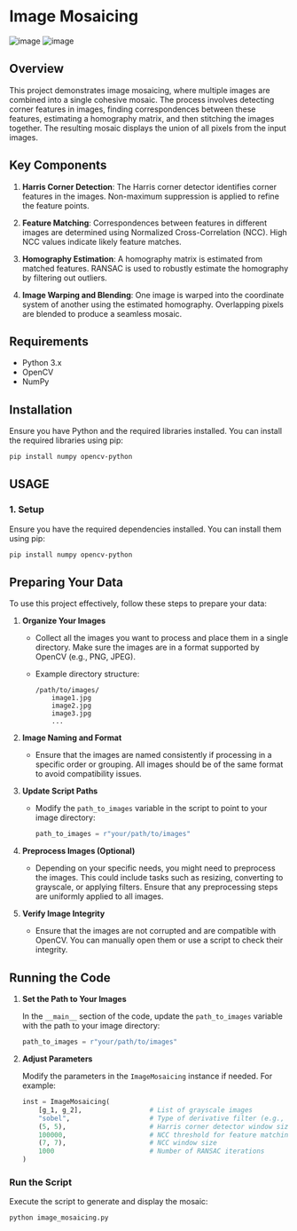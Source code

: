 # Image Mosaicing
![image](https://github.com/user-attachments/assets/c0389124-39f5-461a-98e1-fe3dfd097ad9)
![image](https://github.com/user-attachments/assets/84e9b44f-2453-4440-a7d4-2839f7039180)

## Overview

This project demonstrates image mosaicing, where multiple images are combined into a single cohesive mosaic. The process involves detecting corner features in images, finding correspondences between these features, estimating a homography matrix, and then stitching the images together. The resulting mosaic displays the union of all pixels from the input images.

## Key Components

1. **Harris Corner Detection**: The Harris corner detector identifies corner features in the images. Non-maximum suppression is applied to refine the feature points.
   
2. **Feature Matching**: Correspondences between features in different images are determined using Normalized Cross-Correlation (NCC). High NCC values indicate likely feature matches.
   
3. **Homography Estimation**: A homography matrix is estimated from matched features. RANSAC is used to robustly estimate the homography by filtering out outliers.

4. **Image Warping and Blending**: One image is warped into the coordinate system of another using the estimated homography. Overlapping pixels are blended to produce a seamless mosaic.

## Requirements

- Python 3.x
- OpenCV
- NumPy

## Installation

Ensure you have Python and the required libraries installed. You can install the required libraries using pip:

```bash
pip install numpy opencv-python
```

## USAGE

### 1. Setup

Ensure you have the required dependencies installed. You can install them using pip:

```bash
pip install numpy opencv-python
```
## Preparing Your Data

To use this project effectively, follow these steps to prepare your data:

1. **Organize Your Images**

   - Collect all the images you want to process and place them in a single directory. Make sure the images are in a format supported by OpenCV (e.g., PNG, JPEG).

   - Example directory structure:
     ```
     /path/to/images/
         image1.jpg
         image2.jpg
         image3.jpg
         ...
     ```

2. **Image Naming and Format**

   - Ensure that the images are named consistently if processing in a specific order or grouping. All images should be of the same format to avoid compatibility issues.

3. **Update Script Paths**

   - Modify the `path_to_images` variable in the script to point to your image directory:

     ```python
     path_to_images = r"your/path/to/images"
     ```

4. **Preprocess Images (Optional)**

   - Depending on your specific needs, you might need to preprocess the images. This could include tasks such as resizing, converting to grayscale, or applying filters. Ensure that any preprocessing steps are uniformly applied to all images.

5. **Verify Image Integrity**

   - Ensure that the images are not corrupted and are compatible with OpenCV. You can manually open them or use a script to check their integrity.

## Running the Code

1. **Set the Path to Your Images**

   In the `__main__` section of the code, update the `path_to_images` variable with the path to your image directory:

   ```python
   path_to_images = r"your/path/to/images"

2. **Adjust Parameters**

   Modify the parameters in the `ImageMosaicing` instance if needed. For example:

   ```python
   inst = ImageMosaicing(
       [g_1, g_2],                 # List of grayscale images
       "sobel",                    # Type of derivative filter (e.g., "sobel" or "prewitt")
       (5, 5),                     # Harris corner detector window size
       100000,                     # NCC threshold for feature matching
       (7, 7),                     # NCC window size
       1000                        # Number of RANSAC iterations
   )

### Run the Script

Execute the script to generate and display the mosaic:

```bash
python image_mosaicing.py
